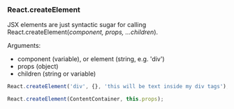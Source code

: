### React.createElement

JSX elements are just syntactic sugar for calling React.createElement(*component, props, ...children*).

Arguments:
* component (variable), or element (string, e.g. 'div')
* props (object)
* children (string or variable)

```javascript
React.createElement('div', {}, 'this will be text inside my div tags');

React.createElement(ContentContainer, this.props);
```

